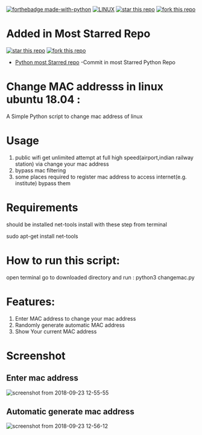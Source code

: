 [![forthebadge made-with-python](http://ForTheBadge.com/images/badges/made-with-python.svg)](https://www.python.org/)
[![LINUX](https://img.shields.io/badge/Supported%20OS-Linux-green.svg)](https://www.linux.org/pages/download/)
[![star this repo](http://githubbadges.com/star.svg?user=rizwansoaib&repo=changemac)](https://github.com/rizwansoaib/changemac)
[![fork this repo](http://githubbadges.com/fork.svg?user=rizwansoaib&repo=changemac)](http://github.com/rizwansoaib/changemac/fork)

# Added in Most Starred Repo 

[![star this repo](http://githubbadges.com/star.svg?user=geekcomputers&repo=Python&style=flat&color=fff&background=007ec6)](https://github.com/geekcomputers/Python/blob/master/changemac.py)
[![fork this repo](http://githubbadges.com/fork.svg?user=geekcomputers&repo=Python&style=flat&color=fff&background=007ec6)](https://github.com/geekcomputers/Python/fork)

- [Python most Starred repo](https://github.com/geekcomputers/Python/blob/master/changemac.py) -Commit in most Starred Python Repo



# Change MAC addresss in linux ubuntu 18.04 :
A Simple Python script to change mac address of linux 
# Usage
1. public wifi get unlimited attempt at full high speed(airport,indian railway station) via change your mac address
2. bypass mac filtering
3. some places required to register mac address to access internet(e.g. institute) bypass them
# Requirements
should be installed net-tools
install with these step from terminal


sudo apt-get install net-tools
# How to run this script:
open terminal go to downloaded directory and run : python3 
changemac.py
# Features:
1. Enter MAC address to change your mac address
2. Randomly generate automatic MAC address
3. Show Your current MAC address
# Screenshot
## Enter mac address
![screenshot from 2018-09-23 12-55-55](https://user-images.githubusercontent.com/29729380/45925310-4e6e7f80-bf30-11e8-8d8e-e7280093b17b.png)

## Automatic generate mac address 

![screenshot from 2018-09-23 12-56-12](https://user-images.githubusercontent.com/29729380/45925311-4f9fac80-bf30-11e8-861d-115e1ffd8e99.png)


